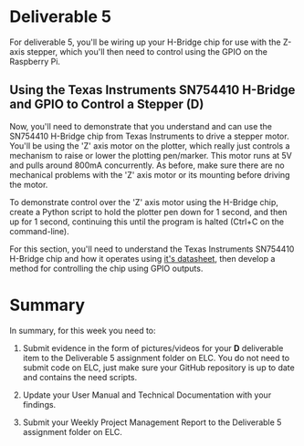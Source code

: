 # Deliverable 5

For deliverable 5, you'll be wiring up your H-Bridge chip for use with the Z-axis stepper, which you'll then need to control using the GPIO on the Raspberry Pi.

## Using the Texas Instruments SN754410 H-Bridge and GPIO to Control a Stepper (D)

Now, you'll need to demonstrate that you understand and can use the SN754410 H-Bridge chip from Texas Instruments to drive a stepper motor. You'll be using the 'Z' axis motor on the plotter, which really just controls a mechanism to raise or lower the plotting pen/marker. This motor runs at 5V and pulls around 800mA concurrently. As before, make sure there are no mechanical problems with the 'Z' axis motor or its mounting before driving the motor.

To demonstrate control over the 'Z' axis motor using the H-Bridge chip, create a Python script to hold the plotter pen down for 1 second, and then up for 1 second, continuing this until the program is halted (Ctrl+C on the command-line).

For this section, you'll need to understand the Texas Instruments SN754410 H-Bridge chip and how it operates using [it's datasheet](https://www.ti.com/lit/ds/symlink/sn754410.pdf), then develop a method for controlling the chip using GPIO outputs.

# Summary

In summary, for this week you need to:

1. Submit evidence in the form of pictures/videos for your **D** deliverable item to the Deliverable 5 assignment folder on ELC. You do not need to submit code on ELC, just make sure your GitHub repository is up to date and contains the need scripts.

3. Update your User Manual and Technical Documentation with your findings.

4. Submit your Weekly Project Management Report to the Deliverable 5 assignment folder on ELC.